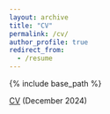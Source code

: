 ```yaml
---
layout: archive
title: "CV"
permalink: /cv/
author_profile: true
redirect_from:
  - /resume
---
```


{% include base_path %}

<a href="http://thomasklbg.github.io/files/CV.pdf" target="_blank">CV</a> (December 2024)